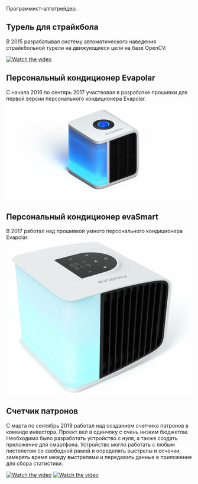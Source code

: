 Программист-алготрейдер.

## Турель для страйкбола

В 2015 разрабатывал систему автоматического наведения страйкбольной турели на движующиеся цели на базе OpenCV.

[![Watch the video](https://img.youtube.com/vi/Y6xW9wZpWp0/hqdefault.jpg)](https://youtu.be/Y6xW9wZpWp0)

## Персональный кондиционер Evapolar

С начала 2016 по сентярь 2017 участвовал в разработке прошивки для первой версии персонального кондиционера Evapolar.
![](assets/images/eva_1.png)

## Персональный кондиционер evaSmart

В 2017 работал над прошивкой умного персонального кондиционера Evapolar.
![](assets/images/eva_2.png)

## Счетчик патронов

С марта по сентябрь 2019 работал над созданием счетчика патронов в команде инвестора. Проект вел в одинчоку с очень низким бюджетом. Необходимо было разработать устройство с нуля, а также создать приложение для смартфона. Устройство могло работать с любым пистолетом со свободной рамой и определять выстрелы и осчечки, замерять время между выстрелами и передавать данные в приложение для сбора статистики.

[![Watch the video](https://img.youtube.com/vi/P250TqXowug/hqdefault.jpg)](https://youtu.be/P250TqXowug)
[![Watch the video](https://img.youtube.com/vi/L8Jikd7LmIY/hqdefault.jpg)](https://youtu.be/L8Jikd7LmIY)

